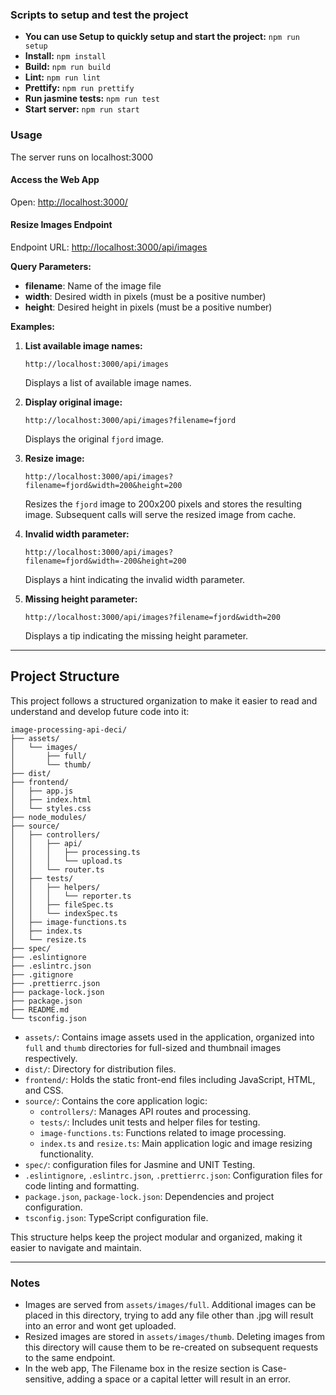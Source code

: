 ### Scripts to setup and test the project

- **You can use Setup to quickly setup and start the project:** `npm run setup`
- **Install:** `npm install`
- **Build:** `npm run build`
- **Lint:** `npm run lint`
- **Prettify:** `npm run prettify`
- **Run jasmine tests:** `npm run test`
- **Start server:** `npm run start`

### Usage

The server runs on localhost:3000

#### Access the Web App

Open: [http://localhost:3000/](http://localhost:3000/)

#### Resize Images Endpoint

Endpoint URL: [http://localhost:3000/api/images](http://localhost:3000/api/images)

**Query Parameters:**

- **filename**: Name of the image file
- **width**: Desired width in pixels (must be a positive number)
- **height**: Desired height in pixels (must be a positive number)

**Examples:**

1. **List available image names:**

   ```
   http://localhost:3000/api/images
   ```

   Displays a list of available image names.

2. **Display original image:**

   ```
   http://localhost:3000/api/images?filename=fjord
   ```

   Displays the original `fjord` image.

3. **Resize image:**

   ```
   http://localhost:3000/api/images?filename=fjord&width=200&height=200
   ```

   Resizes the `fjord` image to 200x200 pixels and stores the resulting image. Subsequent calls will serve the resized image from cache.

4. **Invalid width parameter:**

   ```
   http://localhost:3000/api/images?filename=fjord&width=-200&height=200
   ```

   Displays a hint indicating the invalid width parameter.

5. **Missing height parameter:**
   ```
   http://localhost:3000/api/images?filename=fjord&width=200
   ```
   Displays a tip indicating the missing height parameter.

---

## Project Structure

This project follows a structured organization to make it easier to read and understand and develop future code into it:

```
image-processing-api-deci/
├── assets/
│   └── images/
│       ├── full/
│       └── thumb/
├── dist/
├── frontend/
│   ├── app.js
│   ├── index.html
│   └── styles.css
├── node_modules/
├── source/
│   ├── controllers/
│   │   ├── api/
│   │   │   ├── processing.ts
│   │   │   └── upload.ts
│   │   └── router.ts
│   ├── tests/
│   │   ├── helpers/
│   │   │   └── reporter.ts
│   │   ├── fileSpec.ts
│   │   └── indexSpec.ts
│   ├── image-functions.ts
│   ├── index.ts
│   └── resize.ts
├── spec/
├── .eslintignore
├── .eslintrc.json
├── .gitignore
├── .prettierrc.json
├── package-lock.json
├── package.json
├── README.md
└── tsconfig.json
```

- `assets/`: Contains image assets used in the application, organized into `full` and `thumb` directories for full-sized and thumbnail images respectively.
- `dist/`: Directory for distribution files.
- `frontend/`: Holds the static front-end files including JavaScript, HTML, and CSS.
- `source/`: Contains the core application logic:
  - `controllers/`: Manages API routes and processing.
  - `tests/`: Includes unit tests and helper files for testing.
  - `image-functions.ts`: Functions related to image processing.
  - `index.ts` and `resize.ts`: Main application logic and image resizing functionality.
- `spec/`: configuration files for Jasmine and UNIT Testing.
- `.eslintignore`, `.eslintrc.json`, `.prettierrc.json`: Configuration files for code linting and formatting.
- `package.json`, `package-lock.json`: Dependencies and project configuration.
- `tsconfig.json`: TypeScript configuration file.

This structure helps keep the project modular and organized, making it easier to navigate and maintain.

---

### Notes

- Images are served from `assets/images/full`. Additional images can be placed in this directory, trying to add any file other than .jpg will result into an error and wont get uploaded.
- Resized images are stored in `assets/images/thumb`. Deleting images from this directory will cause them to be re-created on subsequent requests to the same endpoint.
- In the web app, The Filename box in the resize section is Case-sensitive, adding a space or a capital letter will result in an error.
